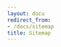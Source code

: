 ```yaml
---
layout: docu
redirect_from:
- /docs/sitemap
title: Sitemap
---
```


<div id="docusitemaphere"></div>